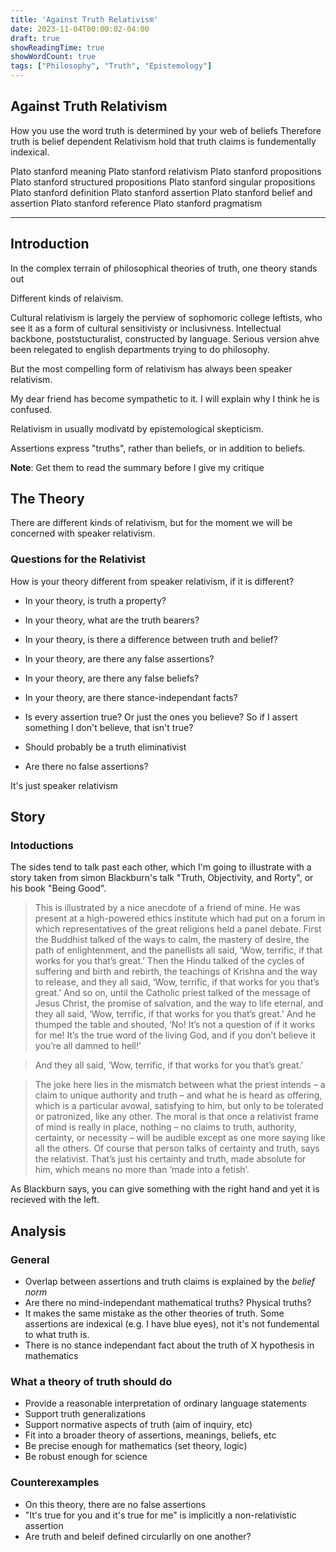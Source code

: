```yaml
---
title: 'Against Truth Relativism'
date: 2023-11-04T00:00:02-04:00
draft: true
showReadingTime: true
showWordCount: true
tags: ["Philosophy", "Truth", "Epistemology"]
---
```


## Against Truth Relativism

How you use the word truth is determined by your web of beliefs
Therefore truth is belief dependent
Relativism hold that truth claims is fundementally indexical.

Plato stanford meaning
Plato stanford relativism
Plato stanford propositions
Plato stanford structured propositions
Plato stanford singular propositions
Plato stanford definition
Plato stanford assertion
Plato stanford belief and assertion
Plato stanford reference
Plato stanford pragmatism

---

## Introduction

In the complex terrain of philosophical theories of truth, one theory stands out 

Different kinds of relaivism.

Cultural relativism is largely the perview of sophomoric college leftists, who see it as a form of cultural sensitivisty or inclusivness. Intellectual backbone, poststucturalist, constructed by language. Serious version ahve been relegated to english departments trying to do philosophy.

But the most compelling form of relativism has always been speaker relativism. 

My dear friend has become sympathetic to it. I will explain why I think he is confused.

Relativism in usually modivatd by epistemological skepticism.

Assertions express "truths", rather than beliefs, or in addition to beliefs.

**Note**: Get them to read the summary before I give my critique


## The Theory

There are different kinds of relativism, but for the moment we will be concerned with speaker relativism.

### Questions for the Relativist

How is your theory different from speaker relativism, if it is different?

- In your theory, is truth a property?
- In your theory, what are the truth bearers?
- In your theory, is there a difference between truth and belief?
- In your theory, are there any false assertions?
- In your theory, are there any false beliefs?
- In your theory, are there stance-independant facts?

- Is every assertion true? Or just the ones you believe? So if I assert something I don't believe, that isn't true?
- Should probably be a truth eliminativist
- Are there no false assertions?

It's just speaker relativism

## Story

### Intoductions

The sides tend to talk past each other, which I'm going to illustrate with a story taken from simon Blackburn's talk "Truth, Objectivity, and Rorty", or his book "Being Good".

> This is illustrated by a nice anecdote of a friend of mine. He was present at a high-powered ethics institute which had put on a forum in which representatives of the great religions held a panel debate. First the Buddhist talked of the ways to calm, the mastery of desire, the path of enlightenment, and the panellists all said, ‘Wow, terrific, if that works for you that’s great.’ Then the Hindu talked of the cycles of suffering and birth and rebirth, the teachings of Krishna and the way to release, and they all said, ‘Wow, terrific, if that works for you that’s great.’ And so on, until the Catholic priest talked of the message of Jesus Christ, the promise of salvation, and the way to life eternal, and they all said, ‘Wow, terrific, if that works for you that’s great.’ And he thumped the table and shouted, ‘No! It’s not a question of if it works for me! It’s the true word of the living God, and if you don’t believe it you’re all damned to hell!’

> And they all said, ‘Wow, terrific, if that works for you that’s great.’

> The joke here lies in the mismatch between what the priest intends
– a claim to unique authority and truth – and what he is heard as
offering, which is a particular avowal, satisfying to him, but only to be tolerated or patronized, like any other. The moral is that once a relativist frame of mind is really in place, nothing – no claims to truth, authority, certainty, or necessity – will be audible except as one more saying like all the others. Of course that person talks of certainty and truth, says the relativist. That’s just his certainty and truth, made absolute for him, which means no more than ‘made into a fetish’.

As Blackburn says, you can give something with the right hand and yet it is recieved with the left.

## Analysis

### General

- Overlap between assertions and truth claims is explained by the *belief norm*
- Are there no mind-independant mathematical truths? Physical truths?
- It makes the same mistake as the other theories of truth. Some assertions are indexical (e.g. I have blue eyes), not it's not fundemental to what truth is.
- There is no stance independant fact about the truth of X hypothesis in mathematics

### What a theory of truth should do

- Provide a reasonable interpretation of ordinary language statements
- Support truth generalizations
- Support normative aspects of truth (aim of inquiry, etc)
- Fit into a broader theory of assertions, meanings, beliefs, etc
- Be precise enough for mathematics (set theory, logic)
- Be robust enough for science

### Counterexamples

- On this theory, there are no false assertions
- "It's true for you and it's true for me" is implicitly a non-relativistic assertion
- Are truth and beleif defined circularlly on one another?
